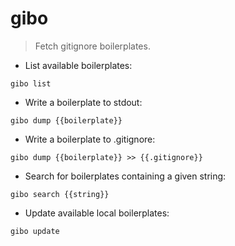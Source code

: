 # gibo

> Fetch gitignore boilerplates.

- List available boilerplates:

`gibo list`

- Write a boilerplate to stdout:

`gibo dump {{boilerplate}}`

- Write a boilerplate to .gitignore:

`gibo dump {{boilerplate}} >> {{.gitignore}}`

- Search for boilerplates containing a given string:

`gibo search {{string}}`

- Update available local boilerplates:

`gibo update`
